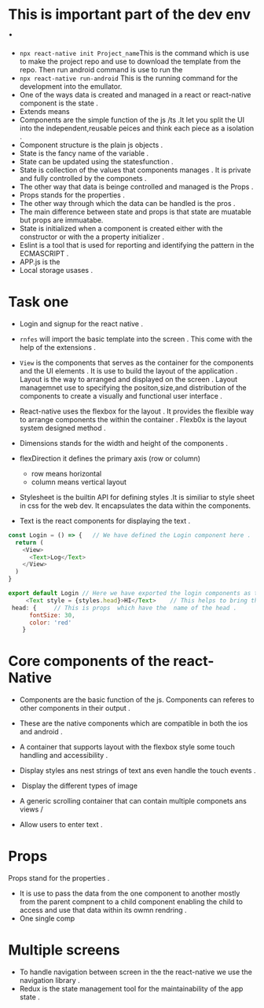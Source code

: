 # This is important part of the dev env .
- `npx react-native init Project_name`This is the command which is use to make the project repo and use to download the template from the repo. Then run android command is use to run the 
- `npx react-native run-android` This is the running command for the development into the emullator.
- One of the ways data is created and managed  in a react or react-native component  is the state .
- Extends means 
- Components are the simple function of the js /ts .It let you split the UI  into the independent,reusable peices and think each piece as a isolation .
- Component structure is the plain js objects .
- State is the fancy name of the variable .
- State can be updated using the statesfunction .
- State is collection of the values that components manages . It is private and fully controlled by the componets .
- The other way that data is beinge controlled and managed is the Props .
- Props stands for the properties .
- The other way through which the data can be handled is the pros .
- The main difference between  state and props is that state are  muatable but props are immuatabe.
- State is initialized when a component is created either with the constructor or with the a property initializer .  
- Eslint is a tool that is used for reporting and identifying the pattern in the ECMASCRIPT .
- APP.js is the 
- Local storage usases .
# Task one
- Login and signup for the react native .
- `rnfes` will import the basic template into the screen . This come with the help of the extensions .
- `View` is the components that serves as the container for the components and the UI elements . It is use to build the layout of the application . Layout is the way to arranged and displayed on the screen . Layout managemnet use to specifying the positon,size,and distribution of the components to create a visually  and functional user interface .
-  React-native uses the flexbox for the layout . It provides the flexible way to arrange components the within the container . Flexb0x is the layout system designed method .
- Dimensions stands for the width and height of the components .
- flexDirection it defines the primary axis (row or column)
  - row means horizontal
  - column means vertical layout 

- Stylesheet is the  builtin API for defining styles .It is similiar to style sheet in css for the web dev. It encapsulates the data within the components.
- Text is the react components for displaying the text .
```JavaScript
const Login = () => {   // We have defined the Login component here .
  return (
    <View>
      <Text>Log</Text>
    </View>
  )
}

export default Login // Here we have exported the login components as the default module form this area
     <Text style = {styles.head}>HI</Text>    // This helps to bring the text over the screen image .
 head: {     // This is props  which have the  name of the head .
      fontSize: 30,
      color: 'red'
    }
```
# Core components of the react-Native
- Components are the basic function of the js. Components can referes to other components in their output .

- These are the native components which are compatible in both the ios and android .
- <View> A container that supports layout with the flexbox style some touch handling and accessibility .
- <Text>  Display styles ans nest strings of text  ans even handle the touch events .
- <Image> Display the different types of image 
- <ScroolView> A generic  scrolling container that can contain multiple componets ans views /
- <TextInputs> Allow users to enter text .

# Props 
Props stand for the properties .
- It is use to pass the data from the one component to another mostly from the parent compnent to a child component enabling the child to access and use that data within its owmn rendring .
- One single comp

# Multiple screens 
- To handle navigation between screen in the the react-native we use the navigation library .
- Redux is the state management tool for the maintainability of the app state .
